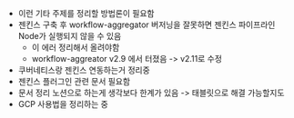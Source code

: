 - 이런 기타 주제를 정리할 방법론이 필요함
- 젠킨스 구축 후 workflow-aggregator 버저닝을 잘못하면 젠킨스 파이프라인 Node가 실행되지 않을 수 있음
  - 이 에러 정리해서 올려야함
  - workflow-aggreator v2.9 에서 터졌음 -> v2.11로 수정
- 쿠버네티스랑 젠킨스 연동하는거 정리중
- 젠킨스 플러그인 관련 문서 필요함
- 문서 정리 노션으로 하는게 생각보다 한계가 있음 -> 태블릿으로 해결 가능할지도
- GCP 사용법을 정리하는 중
